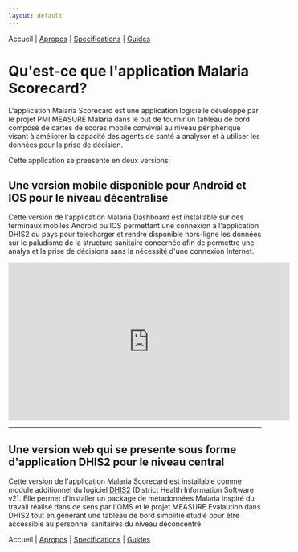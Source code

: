 ```yaml
---
layout: default
---
```

Accueil | [Apropos](./about.md) | [Specifications](./specs.md) | [Guides](./userguide.md)



# Qu'est-ce que l'application Malaria Scorecard?

L'application Malaria Scorecard est une application logicielle développé par le projet PMI MEASURE Malaria dans le but de fournir un tableau de bord composé de cartes de scores mobile convivial au niveau périphérique visant à améliorer la capacité des agents de santé à analyser et à utiliser les données pour la prise de décision.

Cette application se preesente en deux versions:

## Une version mobile disponible pour Android et IOS pour le niveau décentralisé
Cette version de l'application Malaria Dashboard est installable sur des terminaux mobiles Android ou IOS permettant une connexion à l'application DHIS2 du pays pour telecharger et rendre disponible hors-ligne les données sur le paludisme de la structure sanitaire concernée afin de permettre une analys et la prise de décisions sans la nécessité d'une connexion Internet.

<iframe width="560" height="315" src="https://www.youtube.com/embed/uVvz33ODoH0" title="YouTube video player" frameborder="0" allow="accelerometer; autoplay; clipboard-write; encrypted-media; gyroscope; picture-in-picture" allowfullscreen></iframe>

* * *

## Une version web qui se presente sous forme d'application DHIS2 pour le niveau central

Cette version de l'application Malaria Scorecard est installable comme module additionnel du logiciel [DHIS2](https://dhis2.org/) (District Health Information Software v2). Elle permet d'installer un package de métadonnées Malaria inspiré du travail réalisé dans ce sens par l'OMS et le projet MEASURE Evalaution dans DHIS2 tout en générant une tableau de bord simplifié étudié pour être accessible au personnel sanitaires du niveau déconcentré.


Accueil | [Apropos](./about.md) | [Specifications](./specs.md) | [Guides](./userguide.md)